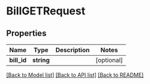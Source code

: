 # BillGETRequest

## Properties
Name | Type | Description | Notes
------------ | ------------- | ------------- | -------------
**bill_id** | **string** |  | [optional] 

[[Back to Model list]](../README.md#documentation-for-models) [[Back to API list]](../README.md#documentation-for-api-endpoints) [[Back to README]](../README.md)


